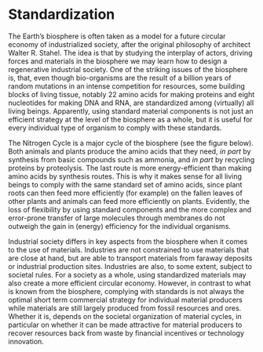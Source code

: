 # Standardization

The Earth’s biosphere is often taken as a model for a future circular economy of industrialized society, after the
original philosophy of architect Walter R. Stahel. The idea is that by studying the interplay of actors, driving
forces and materials in the biosphere we may learn how to design a regenerative industrial society. One of the
striking issues of the biosphere is, that, even though bio-organisms are the result of a billion years of random
mutations in an intense competition for resources, some building blocks of living tissue, notably 22 amino acids
for making proteins and eight nucleotides for making DNA and RNA, are standardized among (virtually) all
living beings. Apparently, using standard material components is not just an efficient strategy at the level of the
biosphere as a whole, but it is useful for every individual type of organism to comply with these standards.

The Nitrogen Cycle is a major cycle of the biosphere (see the figure below). Both animals and plants produce the
amino acids that they need, *in part* by synthesis from basic compounds such as ammonia, and *in part* by
recycling proteins by proteolysis. The last route is more energy-efficient than making amino acids by synthesis
routes. This is why it makes sense for all living beings to comply with the same standard set of amino acids,
since plant roots can then feed more efficiently (for example) on the fallen leaves of other plants and animals can
feed more efficiently on plants. Evidently, the loss of flexibility by using standard components and the more
complex and error-prone transfer of large molecules through membranes do not outweigh the gain in (energy)
efficiency for the individual organisms.

Industrial society differs in key aspects from the biosphere when it comes to the use of materials. Industries are
not constrained to use materials that are close at hand, but are able to transport materials from faraway deposits
or industrial production sites. Industries are also, to some extent, subject to societal rules. For a society as a
whole, using standardized materials may also create a more efficient circular economy. However, in contrast to
what is known from the biosphere, complying with standards is not always the optimal short term commercial
strategy for individual material producers while materials are still largely produced from fossil resources and
ores. Whether it is, depends on the societal organization of material cycles, in particular on whether it can be
made attractive for material producers to recover resources back from waste by financial incentives or
technology innovation.
